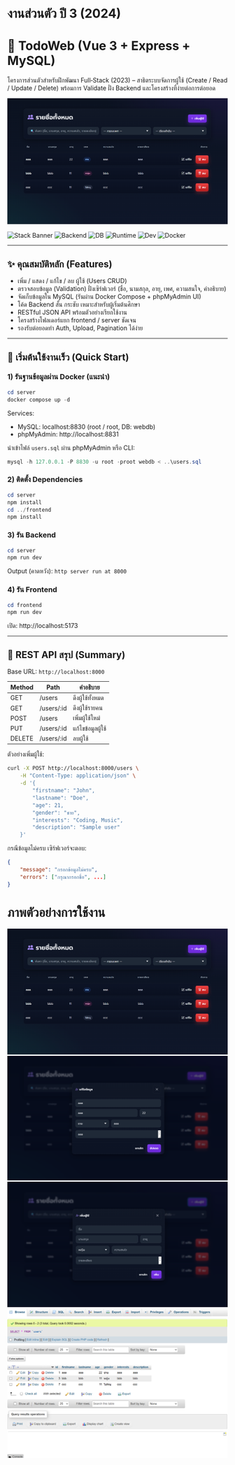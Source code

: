 # งานส่วนตัว ปี 3 (2024)
# 📌 TodoWeb (Vue 3 + Express + MySQL)

โครงการส่วนตัวสำหรับฝึกพัฒนา Full‑Stack (2023) – สาธิตระบบจัดการผู้ใช้ (Create / Read / Update / Delete) พร้อมการ Validate ฝั่ง Backend และโครงสร้างที่ง่ายต่อการต่อยอด

![Banner](Review/R1.png)

![Stack Banner](https://img.shields.io/badge/Frontend-Vue%203%20%2B%20Vite-42b883?logo=vue.js&logoColor=white)
![Backend](https://img.shields.io/badge/Backend-Express%20JS-000000?logo=express&logoColor=white)
![DB](https://img.shields.io/badge/Database-MySQL%205.7-0F5D95?logo=mysql&logoColor=white)
![Runtime](https://img.shields.io/badge/Runtime-Node.js%20LTS-339933?logo=node.js&logoColor=white)
![Dev](https://img.shields.io/badge/Dev%20Tool-Vite-646CFF?logo=vite&logoColor=white)
![Docker](https://img.shields.io/badge/Container-MySQL%20%2B%20phpMyAdmin-0db7ed?logo=docker&logoColor=white)


---

## ✨ คุณสมบัติหลัก (Features)

- เพิ่ม / แสดง / แก้ไข / ลบ ผู้ใช้ (Users CRUD)
- ตรวจสอบข้อมูล (Validation) ฝั่งเซิร์ฟเวอร์ (ชื่อ, นามสกุล, อายุ, เพศ, ความสนใจ, คำอธิบาย)
- จัดเก็บข้อมูลใน MySQL (รันผ่าน Docker Compose + phpMyAdmin UI)
- โค้ด Backend สั้น กระชับ เหมาะสำหรับผู้เริ่มต้นศึกษา
- RESTful JSON API พร้อมตัวอย่างเรียกใช้งาน
- โครงสร้างโฟลเดอร์แยก frontend / server ชัดเจน
- รองรับต่อยอดทำ Auth, Upload, Pagination ได้ง่าย


---

## 🚀 เริ่มต้นใช้งานเร็ว (Quick Start)

### 1) รันฐานข้อมูลผ่าน Docker (แนะนำ)

```powershell
cd server
docker compose up -d
```

Services:
- MySQL: localhost:8830 (root / root, DB: webdb)
- phpMyAdmin: http://localhost:8831

นำเข้าไฟล์ `users.sql` ผ่าน phpMyAdmin หรือ CLI:
```powershell
mysql -h 127.0.0.1 -P 8830 -u root -proot webdb < ..\users.sql
```

### 2) ติดตั้ง Dependencies
```powershell
cd server
npm install
cd ../frontend
npm install
```

### 3) รัน Backend
```powershell
cd server
npm run dev
```
Output (คาดหวัง): `http server run at 8000`

### 4) รัน Frontend
```powershell
cd frontend
npm run dev
```
เปิด: http://localhost:5173

---

## 🔌 REST API สรุป (Summary)

Base URL: `http://localhost:8000`

| Method | Path          | คำอธิบาย          |
|--------|---------------|-------------------|
| GET    | /users        | ดึงผู้ใช้ทั้งหมด |
| GET    | /users/:id    | ดึงผู้ใช้รายคน   |
| POST   | /users        | เพิ่มผู้ใช้ใหม่   |
| PUT    | /users/:id    | แก้ไขข้อมูลผู้ใช้ |
| DELETE | /users/:id    | ลบผู้ใช้          |

ตัวอย่างเพิ่มผู้ใช้:
```bash
curl -X POST http://localhost:8000/users \
	-H "Content-Type: application/json" \
	-d '{
		"firstname": "John",
		"lastname": "Doe",
		"age": 21,
		"gender": "ชาย",
		"interests": "Coding, Music",
		"description": "Sample user"
	}'
```

กรณีข้อมูลไม่ครบ เซิร์ฟเวอร์จะตอบ:
```json
{
	"message": "กรอกข้อมูลไม่ครบ",
	"errors": ["กรุณากรอกชื่อ", ...]
}
```

# ภาพตัวอย่างการใช้งาน

![R1](Review/R1.png)
![R2](Review/R2.png)
![R3](Review/R3.png)
![R4](Review/R4.png)
